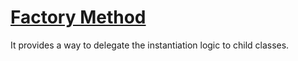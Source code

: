 # [Factory Method](https://java-design-patterns.com/patterns/factory-method)

It provides a way to delegate the instantiation logic to child classes.
